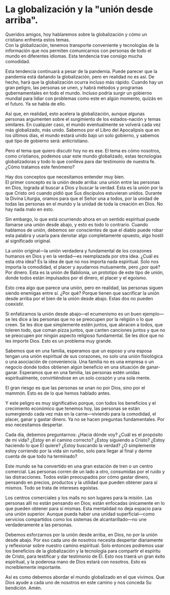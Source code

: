 # La globalización y la "unión desde arriba".  

Queridos amigos, hoy hablaremos sobre la globalización y cómo un cristiano enfrenta estos temas.  
Con la globalización, tenemos transporte conveniente y tecnologías de la información que nos permiten comunicarnos con personas de todo el mundo en diferentes idiomas. Esta tendencia trae consigo mucha comodidad.  

Esta tendencia continuará a pesar de la pandemia. Puede parecer que la pandemia está dañando la globalización, pero en realidad no es así. De hecho, hará que la globalización ocurra incluso más rápido. Cuando hay un gran peligro, las personas se unen, y habrá métodos y programas gubernamentales en todo el mundo. Incluso podría surgir un gobierno mundial para lidiar con problemas como este en algún momento, quizás en el futuro. Ya se habla de ello.  

Así que, en realidad, esto acelera la globalización, aunque algunas personas argumenten sobre el surgimiento de los estados-nación y temas similares. En cualquier caso, el mundo eventualmente se volverá cada vez más globalizado, más unido. Sabemos por el Libro del Apocalipsis que en los últimos días, el mundo estará unido bajo un solo gobierno, y sabemos qué tipo de gobierno será: anticristiano.  

Pero el tema que quiero discutir hoy no es ese. El tema es cómo nosotros, como cristianos, podemos usar este mundo globalizado, estas tecnologías globalizadoras y todo lo que conlleva para dar testimonio de nuestra fe. ¿Cómo tratamos este fenómeno?  

Hay dos conceptos que necesitamos entender muy bien.  
El primer concepto es la unión desde arriba: una unión entre las personas en Dios, lograda al buscar a Dios y buscar la verdad. Esta es la unión por la que Cristo oró cuando pidió que Sus discípulos estuvieran unidos. Durante la Divina Liturgia, oramos para que el Señor una a todos, por la unidad de todas las personas en el mundo y la unidad de toda la creación en Dios. No hay nada malo en esto.  

Sin embargo, lo que está ocurriendo ahora en un sentido espiritual puede llamarse una unión desde abajo, y esto es todo lo contrario. Cuando hablamos de unión, debemos ser conscientes de que el diablo puede robar esta palabra y usarla para denotar algo completamente opuesto, algo hostil al significado original.  

La unión original—la unión verdadera y fundamental de los corazones humanos en Dios y en la verdad—es reemplazada por otra idea. ¿Cuál es esta otra idea? Es la idea de que no nos importa nada espiritual. Solo nos importa la comodidad, el placer y ayudarnos mutuamente, pero ¿por qué? Por dinero. Esta es la unión de Babilonia, un prototipo de este tipo de unión, donde todos están impulsados por el dinero, el placer y el egoísmo.  

Esto crea algo que parece una unión, pero en realidad, las personas siguen siendo enemigas entre sí. ¿Por qué? Porque tienen que sacrificar la unión desde arriba por el bien de la unión desde abajo. Estas dos no pueden coexistir.  

Si enfatizamos la unión desde abajo—el ecumenismo es un buen ejemplo—se les dice a las personas que no se preocupen por la religión o lo que creen. Se les dice que simplemente estén juntos, que abracen a todos, que toleren todo, que coman pizza juntos, que canten canciones juntos y que no se preocupen por ningún aspecto religioso fundamental. Se les dice que no les importe Dios. Esto es un problema muy grande.  

Sabemos que en una familia, esperamos que un esposo y una esposa tengan una unión espiritual de sus corazones, no solo una unión fisiológica o una asociación de conveniencia. Una familia no es una empresa o un negocio donde todos obtienen algún beneficio en una situación de ganar-ganar. Esperamos que en una familia, las personas estén unidas espiritualmente, convirtiéndose en un solo corazón y una sola mente.  

El gran riesgo es que las personas se unan no por Dios, sino por el mammón. Esto es de lo que hemos hablado antes.  

Y este peligro es muy significativo porque, con todos los beneficios y el crecimiento económico que tenemos hoy, las personas se están sumergiendo cada vez más en la carne—viviendo para la comodidad, el placer, ganar y gastar dinero. Ya no se hacen preguntas fundamentales. Por eso necesitamos despertar.  

Cada día, debemos preguntarnos: ¿Hacia dónde voy? ¿Cuál es el propósito de mi vida? ¿Estoy en el camino correcto? ¿Estoy siguiendo a Cristo? ¿Estoy haciendo lo que Él quiere? ¿Estoy buscando la verdad? ¿O simplemente estoy corriendo por la vida sin rumbo, solo para llegar al final y darme cuenta de que todo ha terminado?  

Este mundo se ha convertido en una gran estación de tren o un centro comercial. Las personas corren de un lado a otro, consumidas por el ruido y las distracciones. Todos están preocupados por cómo gastar dinero, pensando en precios, productos y la utilidad que pueden obtener para sí mismos. Todo se trata de intereses egoístas.  

Los centros comerciales y los malls no son lugares para la misión. Las personas allí no están pensando en Dios; están enfocadas únicamente en lo que pueden obtener para sí mismas. Esta mentalidad no deja espacio para una unión superior. Aunque pueda haber una unidad superficial—como servicios compartidos como los sistemas de alcantarillado—no une verdaderamente a las personas.  

Debemos esforzarnos por la unión desde arriba, en Dios, no por la unión desde abajo. Por eso cada uno de nosotros necesita despertar diariamente y reflexionar sobre nuestro camino espiritual. Solo entonces podremos usar los beneficios de la globalización y la tecnología para compartir el espíritu de Cristo, para testificar y dar testimonio de Él. Esto nos traerá un gran éxito espiritual, y la poderosa mano de Dios estará con nosotros. Esto es increíblemente importante.  

Así es como debemos abordar el mundo globalizado en el que vivimos. Que Dios ayude a cada uno de nosotros en este camino y nos conceda Su bendición. Amén.

